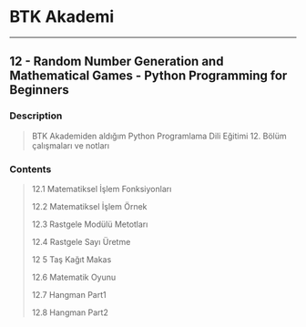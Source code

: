 # BTK Akademi
___

## 12 - Random Number Generation and Mathematical Games - Python Programming for Beginners

### Description
> BTK Akademiden aldığım Python Programlama Dili Eğitimi 12. Bölüm çalışmaları ve notları

### Contents
> 12.1 Matematiksel İşlem Fonksiyonları
> 
> 12.2 Matematiksel İşlem Örnek
> 
> 12.3 Rastgele Modülü Metotları
> 
> 12.4 Rastgele Sayı Üretme
> 
> 12 5 Taş Kağıt Makas
> 
> 12.6 Matematik Oyunu
> 
> 12.7 Hangman Part1
> 
> 12.8 Hangman Part2